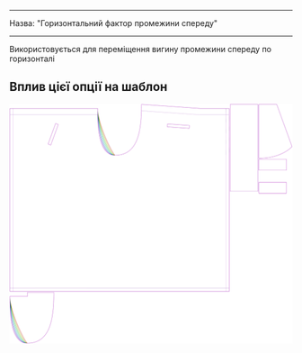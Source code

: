 - - -
Назва: "Горизонтальний фактор промежини спереду"
- - -

Використовується для переміщення вигину промежини спереду по горизонталі

## Вплив цієї опції на шаблон

![На цьому зображенні показано вплив цієї опції шляхом накладання декількох варіантів, які мають різне значення для цієї опції](waralee_crotchfactorfronthor_sample.svg "Вплив цієї опції на шаблон")
